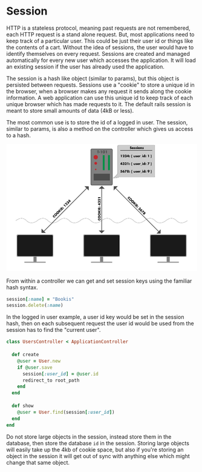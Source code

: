 # Session

HTTP is a stateless protocol, meaning past requests are not remembered, each HTTP request is a stand alone request. But, most applications need to keep track of a particular user. This could be just their user id or things like the contents of a cart. Without the idea of sessions, the user would have to identify themselves on every request. Sessions are created and managed automatically for every new user which accesses the application. It will load an existing session if the user has already used the application.

The session is a hash like object (similar to params), but this object is persisted between requests.
Sessions use a "cookie" to store a unique id in the browser, when a browser makes any request it sends along the cookie information. A web application can use this unique id to keep track of each unique browser which has made requests to it. The default rails session is meant to store small amounts of data (4kB or less).

The most common use is to store the id of a logged in user. The session, similar to params, is also a method on the controller which gives us access to a hash.

![Sessions](resources/session.jpg)

From within a controller we can get and set session keys using the familiar hash syntax.

```ruby
session[:name] = "Bookis"
session.delete(:name)
```

In the logged in user example, a user id key would be set in the session hash, then on each subsequent request the user id would be used from the session has to find the "current user".

```ruby
class UsersController < ApplicationController

  def create
    @user = User.new
    if @user.save
      session[:user_id] = @user.id
      redirect_to root_path
    end
  end

  def show
    @user = User.find(session[:user_id])
  end
end
```


Do not store large objects in the session, instead store them in the database, then store the database `id` in the session. Storing large objects will easily take up the 4kb of cookie space, but also if you're storing an object in the session it will get out of sync with anything else which might change that same object.
